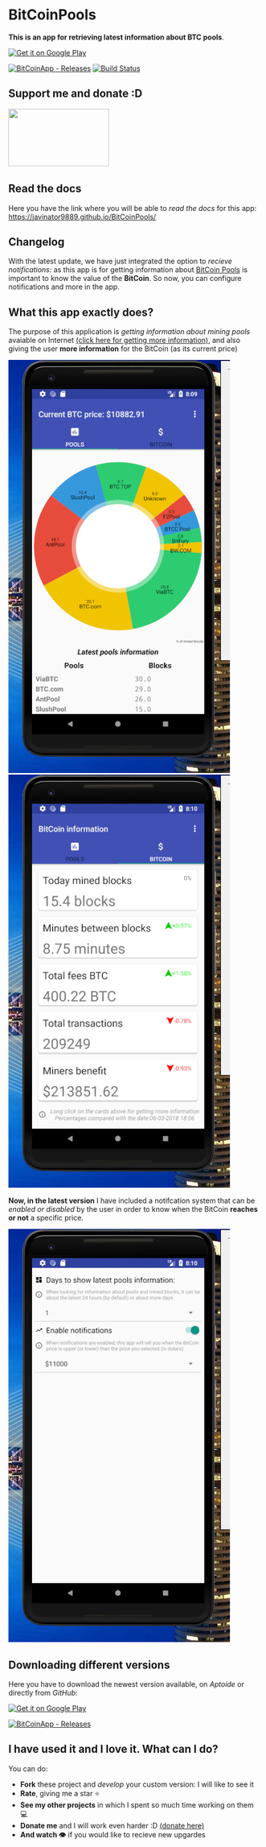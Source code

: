 # BitCoinPools

**This is an app for retrieving latest information about BTC pools**.

<a href='https://play.google.com/store/apps/details?id=javinator9889.bitcoinpools&pcampaignid=MKT-Other-global-all-co-prtnr-py-PartBadge-Mar2515-1'><img alt='Get it on Google Play' src='https://play.google.com/intl/en_us/badges/images/generic/en_badge_web_generic.png' width=323 height=125/></a>

[![BitCoinApp - Releases](https://img.shields.io/badge/Download%20-GitHub%20APK-green.svg)](https://goo.gl/qeaU85)
[![Build Status](https://travis-ci.org/Javinator9889/BitCoinPools.svg?branch=master)](https://travis-ci.org/Javinator9889/BitCoinPools)

## Support me and donate :D
<a href='https://paypal.me/Javinator9889'><img src='http://www.pngall.com/wp-content/uploads/2016/05/PayPal-Donate-Button-High-Quality-PNG.png' width=200 height=114></a>

## Read the docs

Here you have the link where you will be able to *read the docs* for this app: https://javinator9889.github.io/BitCoinPools/

## Changelog 

With the latest update, we have just integrated the option to *recieve notifications*: as this app is for getting information about [BitCoin Pools](https://en.wikipedia.org/wiki/Mining_pool) is important to know the value of the **BitCoin**. So now, you can configure notifications and more in the app.

## What this app exactly does?

The purpose of this application is *getting information about mining pools* avaiable on Internet [(click here for getting more information)](https://en.wikipedia.org/wiki/Mining_pool), and also giving the user **more information** for the BitCoin (as its current price)

![Interface](https://github.com/Javinator9889/BitCoinPools/blob/master/screenshots/en/2018-03-06%20(2).png)
![Buttons](https://github.com/Javinator9889/BitCoinPools/blob/master/screenshots/en/2018-03-06%20(4).png)

**Now, in the latest version** I have included a notifcation system that can be *enabled or disabled* by the user in order to know when the BitCoin **reaches or not** a specific price.

![Settings](https://github.com/Javinator9889/BitCoinPools/blob/master/screenshots/en/2018-03-06%20(5).png)

## Downloading different versions

Here you have to download the newest version available, on *Aptoide* or directly from *GitHub*:

<a href='https://play.google.com/store/apps/details?id=javinator9889.bitcoinpools&pcampaignid=MKT-Other-global-all-co-prtnr-py-PartBadge-Mar2515-1'><img alt='Get it on Google Play' src='https://play.google.com/intl/en_us/badges/images/generic/en_badge_web_generic.png' width=323 height=125/></a>

[![BitCoinApp - Releases](https://img.shields.io/badge/Download%20-GitHub%20APK-green.svg)](https://goo.gl/qeaU85)

## I have used it and I love it. What can I do?

You can do:
+ **Fork** these project and *develop* your custom version: I will like to see it
+ **Rate**, giving me a star ⭐️
+ **See my other projects** in which I spent so much time working on them 💻
+ **Donate me** and I will work even harder :D [(donate here)](https://github.com/Javinator9889/BitCoinPools#support-me-and-donate-d)
+ **And watch 👁** if you would like to recieve new upgardes
